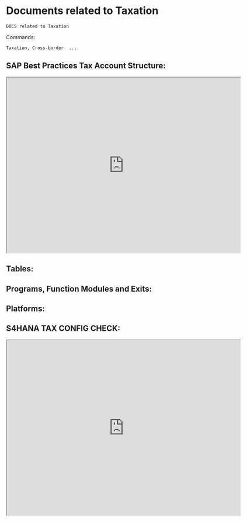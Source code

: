 # Documents related to Taxation

```
DOCS related to Taxation

```

Commands:

```
Taxation, Cross-border  ...

```

## SAP Best Practices Tax Account Structure:

<iframe src="https://drive.google.com/file/d/1z-Da7rKDxshVaf2hyIqUK2AEpEMjDvIl/preview" width="640" height="480"></iframe>


## Tables:



## Programs, Function Modules and Exits:



## Platforms:



## S4HANA TAX CONFIG CHECK:

<iframe src="https://drive.google.com/file/d/1QcDRf054hduEB_7BipEYO4bFemH6mwZ5/preview" width="640" height="480"></iframe>
